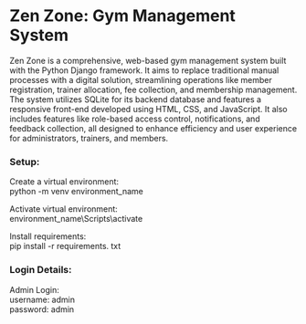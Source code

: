 # Zen Zone: Gym Management System<br>
Zen Zone is a comprehensive, web-based gym management system built with the Python Django framework. It aims to replace traditional manual processes with a digital solution, streamlining operations like member registration, trainer allocation, fee collection, and membership management. The system utilizes SQLite for its backend database and features a responsive front-end developed using HTML, CSS, and JavaScript. It also includes features like role-based access control, notifications, and feedback collection, all designed to enhance efficiency and user experience for administrators, trainers, and members.

### Setup:<br>
Create a virtual environment:<br>
python -m venv environment_name<br>

Activate virtual environment:<br>
environment_name\Scripts\activate

Install requirements:<br>
pip install -r requirements. txt

### Login Details:<br>
Admin Login:<br>
username: admin<br>
password: admin<br>


